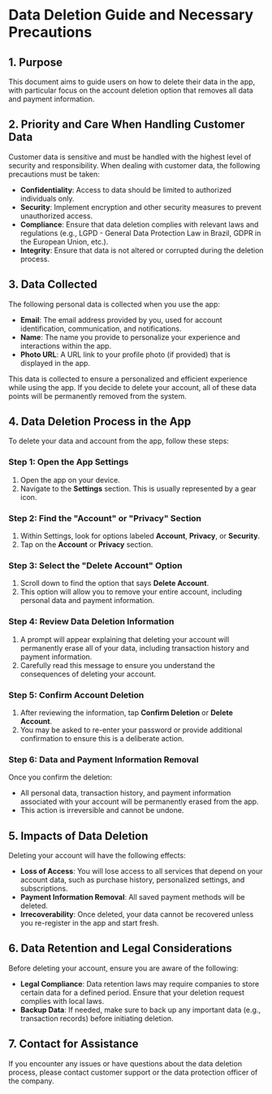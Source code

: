 # Data Deletion Guide and Necessary Precautions

## 1. Purpose
This document aims to guide users on how to delete their data in the app, with particular focus on the account deletion option that removes all data and payment information.

## 2. Priority and Care When Handling Customer Data

Customer data is sensitive and must be handled with the highest level of security and responsibility. When dealing with customer data, the following precautions must be taken:

- **Confidentiality**: Access to data should be limited to authorized individuals only.
- **Security**: Implement encryption and other security measures to prevent unauthorized access.
- **Compliance**: Ensure that data deletion complies with relevant laws and regulations (e.g., LGPD - General Data Protection Law in Brazil, GDPR in the European Union, etc.).
- **Integrity**: Ensure that data is not altered or corrupted during the deletion process.

## 3. Data Collected

The following personal data is collected when you use the app:

- **Email**: The email address provided by you, used for account identification, communication, and notifications.
- **Name**: The name you provide to personalize your experience and interactions within the app.
- **Photo URL**: A URL link to your profile photo (if provided) that is displayed in the app.

This data is collected to ensure a personalized and efficient experience while using the app. If you decide to delete your account, all of these data points will be permanently removed from the system.

## 4. Data Deletion Process in the App

To delete your data and account from the app, follow these steps:

### Step 1: Open the App Settings
1. Open the app on your device.
2. Navigate to the **Settings** section. This is usually represented by a gear icon.

### Step 2: Find the "Account" or "Privacy" Section
1. Within Settings, look for options labeled **Account**, **Privacy**, or **Security**.
2. Tap on the **Account** or **Privacy** section.

### Step 3: Select the "Delete Account" Option
1. Scroll down to find the option that says **Delete Account**.
2. This option will allow you to remove your entire account, including personal data and payment information.

### Step 4: Review Data Deletion Information
1. A prompt will appear explaining that deleting your account will permanently erase all of your data, including transaction history and payment information.
2. Carefully read this message to ensure you understand the consequences of deleting your account.

### Step 5: Confirm Account Deletion
1. After reviewing the information, tap **Confirm Deletion** or **Delete Account**.
2. You may be asked to re-enter your password or provide additional confirmation to ensure this is a deliberate action.

### Step 6: Data and Payment Information Removal
Once you confirm the deletion:
- All personal data, transaction history, and payment information associated with your account will be permanently erased from the app.
- This action is irreversible and cannot be undone.

## 5. Impacts of Data Deletion

Deleting your account will have the following effects:

- **Loss of Access**: You will lose access to all services that depend on your account data, such as purchase history, personalized settings, and subscriptions.
- **Payment Information Removal**: All saved payment methods will be deleted.
- **Irrecoverability**: Once deleted, your data cannot be recovered unless you re-register in the app and start fresh.

## 6. Data Retention and Legal Considerations

Before deleting your account, ensure you are aware of the following:

- **Legal Compliance**: Data retention laws may require companies to store certain data for a defined period. Ensure that your deletion request complies with local laws.
- **Backup Data**: If needed, make sure to back up any important data (e.g., transaction records) before initiating deletion.

## 7. Contact for Assistance

If you encounter any issues or have questions about the data deletion process, please contact customer support or the data protection officer of the company.
